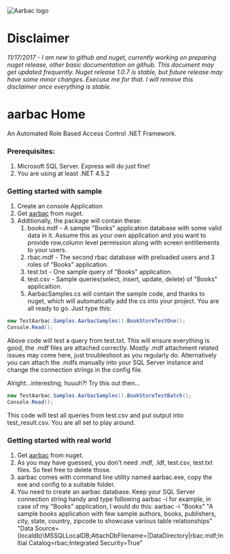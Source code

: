 ![Aarbac logo](https://github.com/eyedia/aarbac/blob/master/Eyedia.Aarbac.Framework/Graphics/rbac_128.png)

# Disclaimer
*11/17/2017 - I am new to github and nuget, currently working on preparing nuget release, other basic documentation on github. This document may get updated frequently. Nuget release 1.0.7 is stable, but future release may have some minor changes. Execuse me for that. I will remove this disclaimer once everything is stable.*

# aarbac Home
An Automated Role Based Access Control .NET Framework.

### Prerequisites:
1. Microsoft SQL Server. Express will do just fine!
2. You are using at least .NET 4.5.2

### Getting started with sample
1. Create an console Application
2. Get [aarbac](https://www.nuget.org/packages/aarbac.NET/) from nuget.
3. Additionally, the package will contain these:
    1. books.mdf - A sample "Books" application database with some valid data in it. Assume this as your own application and you want to provide row,column level permission along with screen entitlements to your users.
    2. rbac.mdf - The second rbac database with preloaded users and 3 roles of "Books" application.
    3. test.txt - One sample query of "Books" application.
    4. test.csv - Sample queries(select, insert, update, delete) of "Books" applicaition.
    5. AarbacSamples.cs will contain the sample code, and thanks to nuget, which will automatically add the cs into your project. You are all ready to go. Just type this:
```cs
new TestAarbac.Samples.AarbacSamples().BookStoreTestOne();
Console.Read();
```
Above code will test a query from test.txt. This will ensure everything is good, the .mdf files are attached correctly. Mostly .mdf attachment related issues may come here, just troubleshoot as you regularly do. Alternatively you can attach the .mdfs manually into your SQL Server instance and change the connection strings in the config file.

Alright...interesting, huuuh?! Try this out then...
```cs
new TestAarbac.Samples.AarbacSamples().BookStoreTestBatch();
Console.Read();
```
This code will test all queries from test.csv and put output into test_result.csv. You are all set to play around.


### Getting started with real world
1. Get [aarbac](https://www.nuget.org/packages/aarbac.NET/) from nuget.
2. As you may have guessed, you don't need .mdf, .ldf, test.csv, test.txt files. So feel free to delete those.
3. aarbac comes with command line utility named aarbac.exe, copy the exe and config to a suitable folder.
4. You need to create an aarbac database. Keep your SQL Server connection string handy and type following
aarbac -i <name of your application> <description> <connectionstring>
for example, in case of my "Books" application, I would do this:
aarbac -i "Books" "A sample books application with few sample authors, books, publishers, city, state, country, zipcode to showcase various table relationships" "Data Source=(localdb)\MSSQLLocalDB;AttachDbFilename=|DataDirectory|rbac.mdf;Initial Catalog=rbac;Integrated Security=True" 
